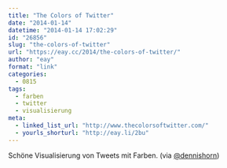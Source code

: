 ```yaml
---
title: "The Colors of Twitter"
date: "2014-01-14"
datetime: "2014-01-14 17:02:29"
id: "26856"
slug: "the-colors-of-twitter"
url: "https://eay.cc/2014/the-colors-of-twitter/"
author: "eay"
format: "link"
categories:
  - 0815
tags:
  - farben
  - twitter
  - visualisierung
meta:
  - linked_list_url: "http://www.thecolorsoftwitter.com/"
  - yourls_shorturl: "http://eay.li/2bu"
---
```


Schöne Visualisierung von Tweets mit Farben. (via [@dennishorn](https://twitter.com/dennishorn/status/423119999788908544))
